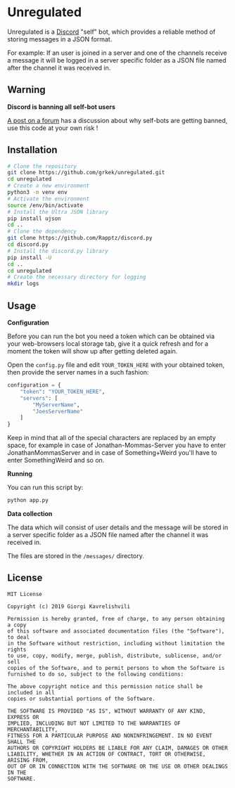 # Unregulated

Unregulated is a [Discord](https://discordapp.com/) "self" bot, which provides a reliable method of storing messages in a JSON format.

For example: If an user is joined in a server and one of the channels receive a message it will be logged in a server specific folder as a JSON file named after the channel it was received in.

## Warning

**Discord is banning all self-bot users**

[A post on a forum](https://support.discordapp.com/hc/en-us/community/posts/360029279832-Bring-back-our-selfbots-) has a discussion about why self-bots are getting banned, use this code at your own risk !

## Installation

```bash
# Clone the repository
git clone https://github.com/grkek/unregulated.git
cd unregulated
# Create a new environment
python3 -m venv env
# Activate the environment
source /env/bin/activate
# Install the Ultra JSON library
pip install ujson
cd ..
# Clone the dependency
git clone https://github.com/Rapptz/discord.py
cd discord.py
# Install the discord.py library
pip install -U
cd ..
cd unregulated
# Create the necessary directory for logging
mkdir logs
```

## Usage

**Configuration**

Before you can run the bot you need a token which can be obtained via your web-browsers local storage tab, give it a quick refresh and for a moment the token will show up after getting deleted again.

Open the `config.py` file and edit `YOUR_TOKEN_HERE` with your obtained token, then provide the server names in a such fashion:

```python
configuration = {
    "token": "YOUR_TOKEN_HERE",
    "servers": [
        "MyServerName",
        "JoesServerName"
    ]
}
```

Keep in mind that all of the special characters are replaced by an empty space, for example in case of Jonathan-Mommas-Server you have to enter JonathanMommasServer and in case of Something+Weird you'll have to enter SomethingWeird and so on.

**Running**

You can run this script by:

```bash
python app.py
```

**Data collection**

The data which will consist of user details and the message will be stored in a server specific folder as a JSON file named after the channel it was received in.

The files are stored in the `/messages/` directory.

## License

```
MIT License

Copyright (c) 2019 Giorgi Kavrelishvili

Permission is hereby granted, free of charge, to any person obtaining a copy
of this software and associated documentation files (the "Software"), to deal
in the Software without restriction, including without limitation the rights
to use, copy, modify, merge, publish, distribute, sublicense, and/or sell
copies of the Software, and to permit persons to whom the Software is
furnished to do so, subject to the following conditions:

The above copyright notice and this permission notice shall be included in all
copies or substantial portions of the Software.

THE SOFTWARE IS PROVIDED "AS IS", WITHOUT WARRANTY OF ANY KIND, EXPRESS OR
IMPLIED, INCLUDING BUT NOT LIMITED TO THE WARRANTIES OF MERCHANTABILITY,
FITNESS FOR A PARTICULAR PURPOSE AND NONINFRINGEMENT. IN NO EVENT SHALL THE
AUTHORS OR COPYRIGHT HOLDERS BE LIABLE FOR ANY CLAIM, DAMAGES OR OTHER
LIABILITY, WHETHER IN AN ACTION OF CONTRACT, TORT OR OTHERWISE, ARISING FROM,
OUT OF OR IN CONNECTION WITH THE SOFTWARE OR THE USE OR OTHER DEALINGS IN THE
SOFTWARE.
```
